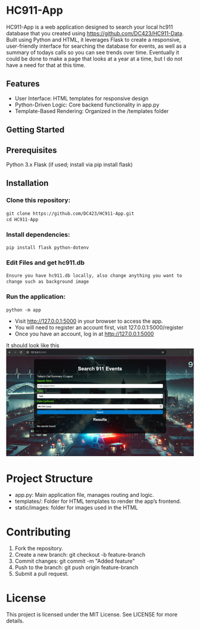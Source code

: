 

# HC911-App

HC911-App is a web application designed to search your local hc911 database that you created using https://github.com/DC423/HC911-Data. Built using Python and HTML, it leverages Flask to create a responsive, user-friendly interface for searching the database for events, as well as a summary of todays calls so you can see trends over time. Eventually it could be done to make a page that looks at a year at a time, but I do not have a need for that at this time.

## Features

- User Interface: HTML templates for responsive design
- Python-Driven Logic: Core backend functionality in app.py
- Template-Based Rendering: Organized in the /templates folder

## Getting Started

## Prerequisites

Python 3.x
Flask (if used; install via pip install flask)

## Installation

### Clone this repository:

```
git clone https://github.com/DC423/HC911-App.git
cd HC911-App
```


### Install dependencies:

```
pip install flask python-dotenv
```

### Edit Files and get hc911.db

```
Ensure you have hc911.db locally, also change anything you want to change such as background image
```

### Run the application:

```
python -m app
```


- Visit http://127.0.0.1:5000 in your browser to access the app.
- You will need to register an account first, visit 127.0.0.1:5000/register
- Once you have an account, log in at http://127.0.0.1:5000

It should look like this
<img src="static/images/screenshot.png">

# Project Structure

- app.py: Main application file, manages routing and logic.
- templates/: Folder for HTML templates to render the app’s frontend.
- static/images: folder for images used in the HTML

# Contributing
1) Fork the repository.
2) Create a new branch: git checkout -b feature-branch
3) Commit changes: git commit -m "Added feature"
4) Push to the branch: git push origin feature-branch
5) Submit a pull request.

# License

This project is licensed under the MIT License. See LICENSE for more details.


